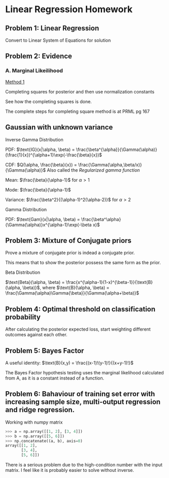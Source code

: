 # Linear Regression Homework

## Problem 1: Linear Regression

Convert to Linear System of Equations for solution



## Problem 2: Evidence

### A. Marginal Likeilihood

<u>Method 1</u>

Completing squares for posterior and then use normalization constants

See how the completing squares is done. 

The complete steps for completing square method is at PRML pg 167



## Gaussian with unknown variance

Inverse Gamma Distribution

PDF: $\text{IG}(x|\alpha, \beta) = \frac{\beta^{\alpha}}{\Gamma(\alpha)} (\frac{1}{x})^{\alpha+1}\exp(-\frac{\beta}{x})$

CDF: $Q(\alpha, \frac{\beta}{x}) = \frac{\Gamma(\alpha,\beta/x)}{\Gamma(\alpha)}$ Also called the *Regularized gamma function*

Mean: $\frac{\beta}{\alpha-1}$ for $\alpha > 1$

Mode: $\frac{\beta}{\alpha-1}$

Variance: $\frac{\beta^2}{(\alpha-1)^2(\alpha-2)}$ for $\alpha>2$



Gamma Distribution

PDF: $\text{Gam}(x|\alpha, \beta) = \frac{\beta^\alpha}{\Gamma(\alpha)}x^{\alpha-1}\exp(-\beta x)$



## Problem 3: Mixture of Conjugate priors

Prove a mixture of conjugate prior is indead a conjugate prior.

This means that to show the posterior possess the same form as the prior. 

Beta Distribution

$\text{Beta}(\alpha, \beta) = \frac{x^{\alpha-1}(1-x)^{\beta-1}}{\text{B}(\alpha, \beta)}$, where $\text{B}(\alpha, \beta) = \frac{\Gamma(\alpha)\Gamma{\beta}}{\Gamma(\alpha+\beta)}​$



## Problem 4: Optimal threshold on classification probability

After calculating the posterior expected loss, start weighting different outcomes against each other. 



## Problem 5: Bayes Factor

A useful identity: $\text{B}(x,y) = \frac{(x-1)!(y-1)!}{(x+y-1)!}$

The Bayes Factor hypothesis testing uses the marginal likelihood calculated from A, as it is a constant instead of a function. 



## Problem 6: Bahaviour of training set error with increasing sample size, multi-output regression and ridge regression. 

Working with numpy matrix

```python
>>> a = np.array([[1, 2], [3, 4]])
>>> b = np.array([[5, 6]])
>>> np.concatenate((a, b), axis=0)
array([[1, 2],
       [3, 4],
       [5, 6]])
```

There is a serious problem due to the high-condition number with the input matrix. I feel like it is probably easier to solve without inverse. 